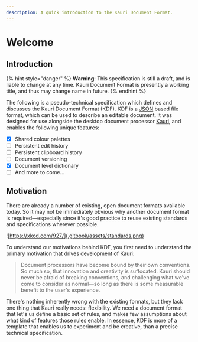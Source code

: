 ```yaml
---
description: A quick introduction to the Kauri Document Format.
---
```


# Welcome

## Introduction

{% hint style="danger" %}
**Warning**: This specification is still a draft, and is liable to change at any time. Kauri Document Format is presently a working title, and thus may change name in future.
{% endhint %}

The following is a pseudo-technical specification which defines and discusses the Kauri Document Format \(KDF\). KDF is a [JSON](https://json.org) based file format, which can be used to describe an editable document. It was designed for use alongside the desktop document processor [Kauri](https://github.com/sean0x42/kauri), and enables the following unique features:

* [x] Shared colour palettes
* [ ] Persistent edit history
* [ ] Persistent clipboard history
* [ ] Document versioning
* [x] Document level dictionary
* [ ] And more to come...

## Motivation

There are already a number of existing, open document formats available today. So it may not be immediately obvious why another document format is required—especially since it's good practice to reuse existing standards and specifications wherever possible. 

![https://xkcd.com/927/](.gitbook/assets/standards.png)

To understand our motivations behind KDF, you first need to understand the primary motivation that drives development of Kauri:

> Document processors have become bound by their own conventions. So much so, that innovation and creativity is suffocated. Kauri should never be afraid of breaking conventions, and challenging what we've come to consider as normal—so long as there is some measurable benefit to the user's experience.

There's nothing inherently wrong with the existing formats, but they lack one thing that Kauri really needs: flexibility. We need a document format that let's us define a basic set of rules, and makes few assumptions about what kind of features those rules enable. In essence, KDF is more of a template that enables us to experiment and be creative, than a precise technical specification.

